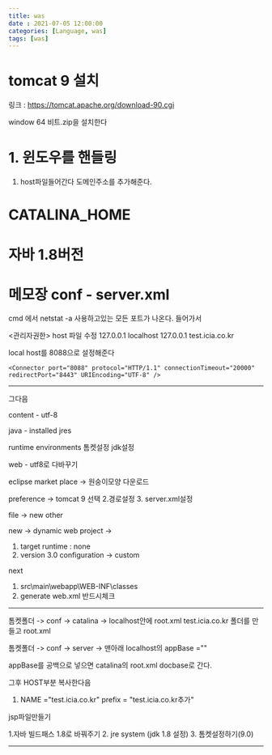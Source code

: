```yaml
---
title: was
date : 2021-07-05 12:00:00
categories: [Language, was]
tags: [was]
---
```


# tomcat 9 설치


링크 :  https://tomcat.apache.org/download-90.cgi

window 64 비트.zip을 설치한다


# 1. 윈도우를 핸들링  
  
1. host파일들어간다
도메인주소를 추가해준다.



# CATALINA_HOME


# 자바 1.8버전

  
  
# 메모장 conf - server.xml

cmd 에서 netstat -a 
사용하고있는 모든 포트가 나온다.
들어가서


<관리자권한>
host 파일 수정 
127.0.0.1       localhost
127.0.0.1	      test.icia.co.kr


 local host를 8088으로 설정해준다
```
<Connector port="8088" protocol="HTTP/1.1" connectionTimeout="20000" redirectPort="8443" URIEncoding="UTF-8" />
```

-----------------------------------------------




그다음

content - utf-8

java - installed jres


runtime environments 톰켓설정
jdk설정


web - utf8로 다바꾸기


eclipse market place -> 원숭이모양 다운로드

preference -> tomcat 9 선택
		2.경로설정
		3. server.xml설정

file -> new other


new -> dynamic web project -> 
1. target runtime : none
2. version 3.0
configuration -> custom

next
1. src\main\webapp\WEB-INF\classes
2. generate web.xml 반드시체크




-----------------------------------------------
톰켓폴더 -> conf -> catalina -> localhost안에 root.xml
	test.icia.co.kr 폴더를 만들고 root.xml


톰켓폴더 -> conf -> server -> 맨아래 localhost의 appBase =""

appBase를 공백으로 넣으면 catalina의 root.xml docbase로 간다.


그후 HOST부분 복사한다음

1. NAME ="test.icia.co.kr"
prefix = "test.icia.co.kr추가"




jsp파일만들기

1.자바 빌드패스 
	1.8로 바꿔주기
2. jre system (jdk 1.8 설정)
3. 톰켓설정하기(9.0)

-----------------------------------------------


